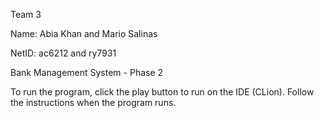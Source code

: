 Team 3


Name: Abia Khan and Mario Salinas 


NetID: ac6212 and ry7931


Bank Management System - Phase 2


To run the program, click the play button to run on the IDE (CLion). Follow the instructions when the program runs. 
